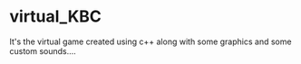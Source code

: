 # virtual_KBC

It's the virtual game created using c++ along with  some graphics  and some custom sounds....
